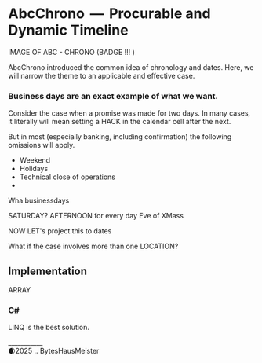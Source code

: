 # AbcChrono &thinsp;&mdash;&thinsp; Procurable and Dynamic Timeline

IMAGE OF ABC - CHRONO (BADGE !!! )

AbcChrono introduced the common idea of chronology and dates. Here, we will narrow the theme to an applicable and effective case.

### Business days are an exact example of what we want. 

Consider the case when a promise was made for two days. In many cases, it literally will mean setting a HACK in the calendar cell after the next.

But in most (especially banking, including confirmation) the following omissions will apply.

- Weekend
- Holidays
- Technical close of operations
- 
Wha businessdays

SATURDAY?
AFTERNOON for every day
Eve of XMass

NOW LET's project this to dates

What if the case involves more than one LOCATION?

## Implementation

ARRAY

### C#

LINQ is the best solution.

___________\
🌒2025 .. BytesHausMeister
